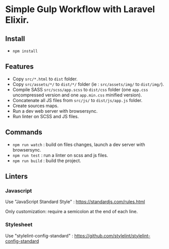 # Simple Gulp Workflow with Laravel Elixir.

## Install
- `npm install`

## Features
- Copy `src/*.html` to `dist` folder.
- Copy `src/assets/*/` to `dist/*/` folder (ie :  `src/assets/img/` to `dist/img/`).
- Compile SASS `src/scss/app.scss` to `dist/css` folder (one `app.css` uncompressed version and one `app.min.css` minified version).
- Concatenate all JS files from `src/js/` to `dist/js/app.js` folder.
- Create sources maps.
- Run a dev web server with browsersync.
- Run linter on SCSS and JS files.

## Commands
- `npm run watch` : build on files changes, launch a dev server with browsersync.
- `npm run test` : run a linter on scss and js files.
- `npm run build` : build the project.

## Linters

### Javascript

Use "JavaScript Standard Style" : https://standardjs.com/rules.html

Only customization: require a semicolon at the end of each line.

### Stylesheet

Use "stylelint-config-standard" : https://github.com/stylelint/stylelint-config-standard
